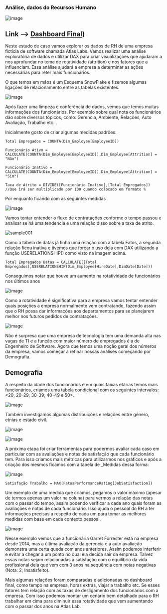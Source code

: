 ### Análise, dados do Recursos Humano

![image](https://github.com/user-attachments/assets/7b808402-2d63-43ff-94fa-d68d539b97e8)

## Link --> [Dashboard Final](https://app.powerbi.com/view?r=eyJrIjoiOTY1MGRkNWMtOWU0Yi00Mzk3LWJkYjgtNDQxZTUzNWQwYmRhIiwidCI6ImU3ODllZDJmLWQ3YTUtNDJlMy1iODllLWJlOGE4YjJjZTY5YSJ9))

Neste estudo de caso vamos explorar os dados de RH de uma empresa fictícia de software chamada Atlas Labs. Vamos realizar uma análise exploratória de dados e utilizar DAX para criar visualizações que ajudaram a nos aprofundar no tema de rotatividade (attrition) e nos fatores que a influenciam. Essa análise ajudará a empresa a determinar as ações necessárias para reter mais funcionários.

O que temos em mãos é um Esquema SnowFlake e fizemos algumas ligações de relacionamento entre as tabelas existentes.

![image](https://github.com/user-attachments/assets/9a02e77f-1d2c-4e28-8a1a-c05f4b6c6a55)

Após fazer uma limpeza e conferência de dados, vemos que temos muitas informações dos funcionários. Por exemplo sobre qual nota os funcionários dão sobre diversos tópicos, como: Gerencia, Ambiente, Relações, Auto Avaliação, Trabalho etc...

Inicialmente gosto de criar algumas medidas padrões:

```
Total Empregados = COUNTA(Dim_Employee[EmployeeID])

Funcionário Ativo = CALCULATE(COUNTA(Dim_Employee[EmployeeID]),Dim_Employee[Attrition] = "Não")

Funcionário Inativo = CALCULATE(COUNTA(Dim_Employee[EmployeeID]),Dim_Employee[Attrition] = "Sim")

Taxa de Atrito = DIVIDE([Funcionário Inativo],[Total Empregados]) //Que irá ser multiplicado por 100 quando colocado em formato %
```

Por enquanto ficando com as seguintes medidas

![image](https://github.com/user-attachments/assets/feb6e7e9-e82c-4b72-a357-38a1a99b66ad)

Vamos tentar entender o fluxo de contratações conforme o tempo passou e analisar se há uma tendencia e uma relação disso sobre a taxa de atrito.

![sample001](https://github.com/user-attachments/assets/7b31ed1c-b007-4200-aecd-b22e31178fc1)

Como a tabela de datas já tinha uma relação com a tabela Fatos, a segunda relação ficou inativa e tivemos que forçar o uso dela com DAX utilizando a função USERELATIONSHIP() como visto na imagem acima.

```
Total Empregados Datas = CALCULATE([Total Empregados],USERELATIONSHIP(Dim_Employee[HireDate],DimDate[Date]))
```

Conseguimos notar que houve um aumento na rotatividade de funcionários nos últimos anos

![image](https://github.com/user-attachments/assets/30b8cb35-ce70-421c-b6a3-4b15ac191183)

Como a rotatividade é significativa para a empresa vamos tentar entender quais posições a empresa normalmente vem contratando, fazendo assim que o RH possa dar informações aos departamentos para se planejarem melhor nos futuros pedidos de contratações.

![image](https://github.com/user-attachments/assets/53e52023-82a8-468b-8215-e2cb243e77e2)

Não é surpresa que uma empresa de tecnologia tem uma demanda alta nas vagas de TI e a função com maior número de empregados é a de Engenheiro de Software. Agora que temos uma noção geral dos números da empresa, vamos começar a refinar nossas análises começando por Demografia.

## Demografia

A respeito da idade dos funcionários e em quais faixas etárias temos mais funcionários, criamos uma tabela condicional com os seguintes intervalos: <20; 20-29; 30-39; 40-49 e 50>.

![image](https://github.com/user-attachments/assets/fbbfe032-ef7a-4744-9c1b-a35bef4af05a)

Também investigamos algumas distribuições e relações entre gênero, etnias e estado civil.

![image](https://github.com/user-attachments/assets/fcf2f94d-1b81-49b9-82a0-aba740cef967)


![image](https://github.com/user-attachments/assets/9407de35-28d1-43ae-97f1-8679f494d549)

A próxima etapa foi criar ferramentas para podermos avaliar cada caso em particular com as avaliações e notas de satisfação que cada funcionário tem. Para isso criamos mais métricas para utilizarmos nos gráficos e após a criação dos mesmos ficamos com a tabela de _Medidas dessa forma:

![image](https://github.com/user-attachments/assets/889013a0-4330-45c9-82b6-993963945b15)

```
Satisfação Trabalho = MAX(FatosPerformanceRating[JobSatisfaction])
```

Um exemplo de uma medida que criamos, pegamos o valor máximo (apesar de termos apenas um valor na coluna) para vermos a relação das notas com o passar do tempo, assim podendo verificar a cada ano quais foram as avaliações e notas de cada funcionário. Isso ajuda o pessoal do RH a ter informações precisas a respeito de cada um para tomar as melhores medidas com base em cada contexto pessoal.

![image](https://github.com/user-attachments/assets/dc348a0f-15cd-45e8-ab44-8bdffd5d38fd)

Nesse exemplo vemos que a funcionária Garret Forrester está na empresa desde 2014, mas a última avaliação da gerencia e a auto avaliação demonstra uma certa queda com anos anteriores. Assim podemos interferir e evitar a chegar a um ponto no qual ela decida sair da empresa. Talvez essas notas sejam relacionadas a satisfação com o equilíbrio da vida profissional dela que vem com 3 anos na sequência com notas negativas (Nota: 2; Insatisfeito).

Mais algumas relações foram comparadas e adicionadas no dashboard final, como tempo na empresa, horas extras, viajar a trabalho etc. Se esses fatores tem relação com as taxas de desligamento dos funcionários com a empresa. Com isso podemos montar um cenário bem detalhado para o RH trabalhar em cima para diminuir essa rotatividade que vem aumentando com o passar dos anos na Atlas Lab.















